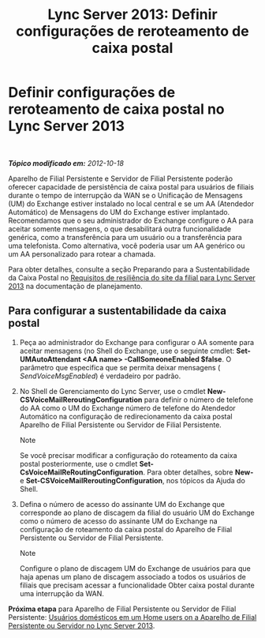 ﻿---
title: 'Lync Server 2013: Definir configurações de reroteamento de caixa postal'
TOCTitle: Definir configurações de reroteamento de caixa postal
ms:assetid: 7ab6be28-eabb-4a79-a796-648887d71b83
ms:mtpsurl: https://technet.microsoft.com/pt-br/library/Gg398606(v=OCS.15)
ms:contentKeyID: 49307205
ms.date: 05/19/2016
mtps_version: v=OCS.15
ms.translationtype: HT
---

# Definir configurações de reroteamento de caixa postal no Lync Server 2013

 

_**Tópico modificado em:** 2012-10-18_

Aparelho de Filial Persistente e Servidor de Filial Persistente poderão oferecer capacidade de persistência de caixa postal para usuários de filiais durante o tempo de interrupção da WAN se o Unificação de Mensagens (UM) do Exchange estiver instalado no local central e se um AA (Atendedor Automático) de Mensagens do UM do Exchange estiver implantado. Recomendamos que o seu administrador do Exchange configure o AA para aceitar somente mensagens, o que desabilitará outra funcionalidade genérica, como a transferência para um usuário ou a transferência para uma telefonista. Como alternativa, você poderia usar um AA genérico ou um AA personalizado para rotear a chamada.

Para obter detalhes, consulte a seção Preparando para a Sustentabilidade da Caixa Postal no [Requisitos de resiliência do site da filial para Lync Server 2013](lync-server-2013-branch-site-resiliency-requirements.md) na documentação de planejamento.

## Para configurar a sustentabilidade da caixa postal

1.  Peça ao administrador do Exchange para configurar o AA somente para aceitar mensagens (no Shell do Exchange, use o seguinte cmdlet: **Set-UMAutoAttendant \<AA name\> -CallSomeoneEnabled $false**. O parâmetro que especifica que se permita deixar mensagens ( *SendVoiceMsgEnabled*) é verdadeiro por padrão.

2.  No Shell de Gerenciamento do Lync Server, use o cmdlet **New-CSVoiceMailReroutingConfiguration** para definir o número de telefone do AA como o UM do Exchange número de telefone do Atendedor Automático na configuração de redirecionamento da caixa postal Aparelho de Filial Persistente ou Servidor de Filial Persistente.
    
    > [!note]  
    > Se você precisar modificar a configuração do roteamento da caixa postal posteriormente, use o cmdlet <strong>Set-CsVoiceMailReRoutingConfiguration</strong>. Para obter detalhes, sobre <strong>New-</strong> e <strong>Set-CSVoiceMailReroutingConfiguration</strong>, nos tópicos da Ajuda do Shell.

3.  Defina o número de acesso do assinante UM do Exchange que corresponde ao plano de discagem da filial do usuário UM do Exchange como o número de acesso do assinante UM do Exchange na configuração de roteamento da caixa postal do Aparelho de Filial Persistente ou Servidor de Filial Persistente.
    
    > [!note]  
    > Configure o plano de discagem UM do Exchange de usuários para que haja apenas um plano de discagem associado a todos os usuários de filiais que precisam acessar a funcionalidade Obter caixa postal durante uma interrupção da WAN.

**Próxima etapa** para Aparelho de Filial Persistente ou Servidor de Filial Persistente: [Usuários domésticos em um Home users on a Aparelho de Filial Persistente ou Servidor no Lync Server 2013](lync-server-2013-home-users-on-a-survivable-branch-appliance-or-server.md).

